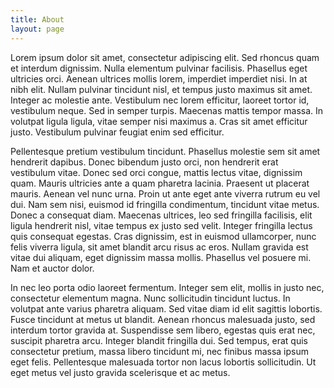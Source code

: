 ```yaml
---
title: About
layout: page
---
```

Lorem ipsum dolor sit amet, consectetur adipiscing elit. Sed rhoncus quam et interdum dignissim. Nulla elementum pulvinar facilisis. Phasellus eget ultricies orci. Aenean ultrices mollis lorem, imperdiet imperdiet nisi. In at nibh elit. Nullam pulvinar tincidunt nisl, et tempus justo maximus sit amet. Integer ac molestie ante. Vestibulum nec lorem efficitur, laoreet tortor id, vestibulum neque. Sed in semper turpis. Maecenas mattis tempor massa. In volutpat ligula ligula, vitae semper nisi maximus a. Cras sit amet efficitur justo. Vestibulum pulvinar feugiat enim sed efficitur.

Pellentesque pretium vestibulum tincidunt. Phasellus molestie sem sit amet hendrerit dapibus. Donec bibendum justo orci, non hendrerit erat vestibulum vitae. Donec sed orci congue, mattis lectus vitae, dignissim quam. Mauris ultricies ante a quam pharetra lacinia. Praesent ut placerat mauris. Aenean vel nunc urna. Proin ut ante eget ante viverra rutrum eu vel dui. Nam sem nisi, euismod id fringilla condimentum, tincidunt vitae metus. Donec a consequat diam. Maecenas ultrices, leo sed fringilla facilisis, elit ligula hendrerit nisl, vitae tempus ex justo sed velit. Integer fringilla lectus quis consequat egestas. Cras dignissim, est in euismod ullamcorper, nunc felis viverra ligula, sit amet blandit arcu risus ac eros. Nullam gravida est vitae dui aliquam, eget dignissim massa mollis. Phasellus vel posuere mi. Nam et auctor dolor.

In nec leo porta odio laoreet fermentum. Integer sem elit, mollis in justo nec, consectetur elementum magna. Nunc sollicitudin tincidunt luctus. In volutpat ante varius pharetra aliquam. Sed vitae diam id elit sagittis lobortis. Fusce tincidunt at metus ut blandit. Aenean rhoncus malesuada justo, sed interdum tortor gravida at. Suspendisse sem libero, egestas quis erat nec, suscipit pharetra arcu. Integer blandit fringilla dui. Sed tempus, erat quis consectetur pretium, massa libero tincidunt mi, nec finibus massa ipsum eget felis. Pellentesque malesuada tortor non lacus lobortis sollicitudin. Ut eget metus vel justo gravida scelerisque et ac metus.
